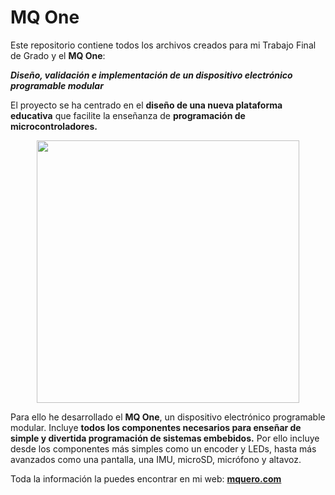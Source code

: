 # MQ One

Este repositorio contiene todos los archivos creados para mi Trabajo Final de Grado y el **MQ One**: 

***Diseño, validación e implementación de un dispositivo electrónico programable modular***

El proyecto se ha centrado en el **diseño de una nueva plataforma educativa** que facilite la enseñanza de **programación de microcontroladores.**

<div align="center">
  <a href="url"><img src="https://optimistic-kindness-c344eba2ae.media.strapiapp.com/MQ_One_Mountain_Module_9f623ba41d.jpeg" height="420"></a>
</div>

Para ello he desarrollado el **MQ One**, un dispositivo electrónico programable modular. Incluye **todos los componentes necesarios para enseñar de simple y divertida programación de sistemas embebidos.** Por ello incluye desde los componentes más simples como un encoder y LEDs, hasta más avanzados como una pantalla, una IMU, microSD, micrófono y altavoz.

Toda la información la puedes encontrar en mi web: **[mquero.com](https://mquero.com/)**
